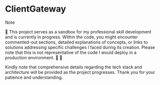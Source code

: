 # ClientGateway

> [!NOTE]
> :rocket:
> This project serves as a sandbox for my professional skill development and is currently in progress. Within the code, you might encounter commented-out sections, detailed explanations of concepts, or links to solutions addressing specific challenges I faced during its creation. Please note that this is not representative of the code I would deploy in a production environment. :nut_and_bolt: :hammer: 
>
> Kindly note that comprehensive details regarding the tech stack and architecture will be provided as the project progresses. Thank you for your patience and understanding. 

